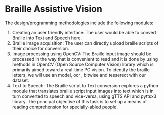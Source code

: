 # Braille Assistive Vision

The design/programming methodologies include the following modules:
1.	Creating an user friendly interface: The user would be able to convert Braille into Text and Speech here.
2.	Braille image acquisition: The user can directly upload braille scripts of their choice for conversion.
3.	Image processing using OpenCV: The Braille input image should be processed in the way that is convenient to read and it is done by using methods in OpenCV (Open Source Computer Vision) library which is primarily aimed toward a real-time PC vision. To identify the braille letters, we will use an model, ocr , bitwise and tesserect with our dataset. 
4.	Text to Speech: The Braille script to Text conversion explores a python module that translates braille script input images into text which is in turn converted to speech and vice-versa, using gTTS API and pyttsx3 library. The principal objective of this task is to set up a means of reading comprehension for specially-abled people.
